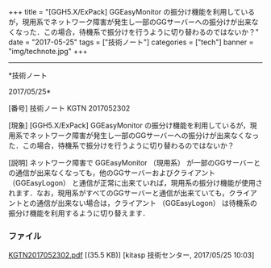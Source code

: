﻿+++
title = "[GGH5.X/ExPack] GGEasyMonitor の振分け機能を利用しているが，現用系でネットワーク障害が発生し一部のGGサーバーへの振分けが出来なくなった．この場合，待機系で振分けを行うように切り替わるのではないか？"
date = "2017-05-25"
tags = ["技術ノート"]
categories = ["tech"]
banner = "img/technote.jpg"
+++

-----------------------------------------------------------------------------------------------------------------------------

*技術ノート

2017/05/25*


[番号]
技術ノート KGTN 2017052302

[現象]
[GGH5.X/ExPack] GGEasyMonitor
の振分け機能を利用しているが，現用系でネットワーク障害が発生し一部のGGサーバーへの振分けが出来なくなった．この場合，待機系で振分けを行うように切り替わるのではないか？

[説明]
ネットワーク障害で GGEasyMonitor （現用系）
が一部のGGサーバーとの通信が出来なくなっても，他のGGサーバーおよびクライアント
（GGEasyLogon）
と通信が正常に出来ていれば，現用系の振分け機能が使用されます．なお，現用系がすべてのGGサーバーと通信が出来ていても，クライアントとの通信が出来ない場合は，クライアント
（GGEasyLogon） は待機系の振分け機能を利用するように切り替えます．


### ファイル

 
 


[KGTN2017052302.pdf](http://techreport.kitasp.net/attachments/download/3689/KGTN2017052302.pdf)
 [(35.5 KB)] [kitasp 技術センター, 2017/05/25
10:03]


 


 

